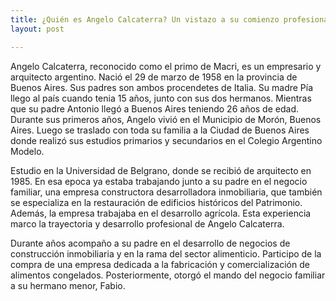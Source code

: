 ```yaml
---
title: ¿Quién es Angelo Calcaterra? Un vistazo a su comienzo profesional
layout: post

---
```

Angelo Calcaterra, reconocido como el primo de Macri, es un empresario y arquitecto argentino. Nació el 29 de marzo de 1958 en la provincia de Buenos Aires. Sus padres son ambos procendetes de Italia. Su madre Pía llego al país cuando tenia 15 años, junto con sus dos hermanos. Mientras que su padre Antonio llegó a Buenos Aires teniendo 26 años de edad.
Durante sus primeros años, Angelo vivió en el Municipio de Morón, Buenos Aires. Luego se traslado con toda su familia a la Ciudad de Buenos Aires donde realizó sus estudios primarios y secundarios en el Colegio Argentino Modelo.

Estudio en la Universidad de Belgrano, donde se recibió de arquitecto en 1985. En esa epoca ya estaba trabajando junto a su padre en el negocio familiar, una empresa constructora desarrolladora inmobiliaria, que también se especializa en la restauración de edificios históricos del Patrimonio. Además, la empresa trabajaba en el desarrollo agrícola. Esta experiencia marco la trayectoria y desarrollo profesional de Angelo Calcaterra.

Durante años acompaño a su padre en el desarrollo de negocios de construcción inmobiliaria y en la rama del sector alimenticio. Participo de la compra de una empresa dedicada a la fabricación y comercialización de alimentos congelados. Posteriormente, otorgó el mando del negocio familiar a su hermano menor, Fabio.